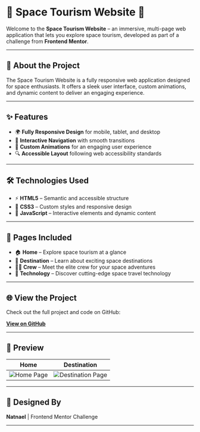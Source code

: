 # 🌌 Space Tourism Website 🚀

Welcome to the **Space Tourism Website** – an immersive, multi-page web application that lets you explore space tourism, developed as part of a challenge from **Frontend Mentor**.

---

## 📖 About the Project

The Space Tourism Website is a fully responsive web application designed for space enthusiasts. It offers a sleek user interface, custom animations, and dynamic content to deliver an engaging experience.

---

## ✨ Features

- 🌍 **Fully Responsive Design** for mobile, tablet, and desktop
- 🧭 **Interactive Navigation** with smooth transitions
- 🎨 **Custom Animations** for an engaging user experience
- 🔍 **Accessible Layout** following web accessibility standards

---

## 🛠️ Technologies Used

- ⚡ **HTML5** – Semantic and accessible structure
- 🎨 **CSS3** – Custom styles and responsive design
- 📜 **JavaScript** – Interactive elements and dynamic content

---

## 🌟 Pages Included

- 🏠 **Home** – Explore space tourism at a glance
- 🌌 **Destination** – Learn about exciting space destinations
- 👨‍🚀 **Crew** – Meet the elite crew for your space adventures
- 🚀 **Technology** – Discover cutting-edge space travel technology

---

## 🌐 View the Project

Check out the full project and code on GitHub:

[**View on GitHub**](https://github.com/your-username/space-tourism-website)

---

## 📸 Preview

| **Home**                          | **Destination**                   |
|------------------------------------|-----------------------------------|
| ![Home Page](./assets/home-preview.png)   | ![Destination Page](./assets/destination-preview.png) |

---

## 📝 Designed By
**Natnael** | Frontend Mentor Challenge

---

